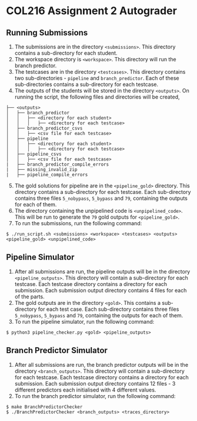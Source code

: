 # COL216 Assignment 2 Autograder

## Running Submissions
1. The submissions are in the directory `<submissions>`. This directory contains a sub-directory for each student.
2. The workspace directory is `<workspace>`. This directory will run the branch predictor.
3. The testcases are in the directory `<testcases>`. This directory contains two sub-directories - `pipeline` and `branch_predictor`. Each of these sub-directories contains a sub-directory for each testcase.
4. The outputs of the students will be stored in the directory `<outputs>`. On running the script, the following files and directories will be created,
```
├── <outputs>
│   ├── branch_predictor
│   │   ├── <directory for each student>
│   │   │   ├── <directory for each testcase>
│   ├── branch_predictor_csvs
│   │   ├── <csv file for each testcase>
│   ├── pipeline
│   │   ├── <directory for each student>
│   │   │   ├── <directory for each testcase>
│   ├── pipeline_csvs
│   │   ├── <csv file for each testcase>
|   ├── branch_predictor_compile_errors
|   ├── missing_invalid_zip
|   ├── pipeline_compile_errors
```
5. The gold solutions for pipeline are in the `<pipeline_gold>` directory. This directory contains a sub-directory for each testcase. Each sub-directory contains three files `5_nobypass`, `5_bypass` and `79`, containing the outputs for each of them.
6. The directory containing the unpipelined code is `<unpipelined_code>`. This will be run to generate the `79` gold outputs for `<pipeline_gold>`.
7. To run the submissions, run the following command:
```
$ ./run_script.sh <submissions> <workspace> <testcases> <outputs> <pipeline_gold> <unpipelined_code>
```

## Pipeline Simulator
1. After all submissions are run, the pipeline outputs will be in the directory `<pipeline_outputs>`. This directory will contain a sub-directory for each testcase. Each testcase directory contains a directory for each submission. Each submission output directory contains 4 files for each of the parts.
2. The gold outputs are in the directory `<gold>`. This contains a sub-directory for each test case. Each sub-directory contains three files `5_nobypass`, `5_bypass` and `79`, containing the outputs for each of them.
3. To run the pipeline simulator, run the following command:
```
$ python3 pipeline_checker.py <gold> <pipeline_outputs>
```

## Branch Predictor Simulator
1. After all submissions are run, the branch predictor outputs will be in the directory `<branch_outputs>`. This directory will contain a sub-directory for each testcase. Each testcase directory contains a directory for each submission. Each submission output directory contains 12 files - 3 different predictors each initialised with 4 different values.
2. To run the branch predictor simulator, run the following command:
```
$ make BranchPredictorChecker
$ ./BranchPredictorChecker <branch_outputs> <traces_directory>
```